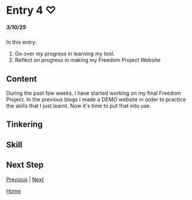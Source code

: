 # Entry 4 ♡
##### 3/10/25

In this entry:
1. Go over my progress in learning my tool.
2. Reflect on progress in making my Freedom Project Website

## Content 
During the past few weeks, I have started working on my final Freedom Project. In the previous blogs I made a DEMO website in order to practice the skills that I just learnt. Now it's time to put that into use.

## Tinkering 



## Skill 

## Next Step





[Previous](entry03.md) | [Next](entry05.md)

[Home](../README.md)
